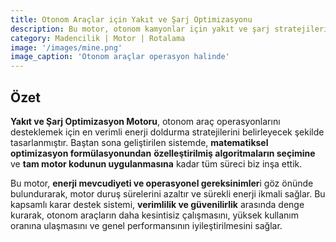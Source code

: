 ```yaml
---
title: Otonom Araçlar için Yakıt ve Şarj Optimizasyonu
description: Bu motor, otonom kamyonlar için yakıt ve şarj stratejilerini optimize ederek operasyonel maliyetleri azaltır, duruş sürelerini minimize eder ve planlanan rotalardan sapmaları sınırlar.
category: Madencilik | Motor | Rotalama
image: '/images/mine.png'
image_caption: 'Otonom araçlar operasyon halinde'
---
```


## Özet

**Yakıt ve Şarj Optimizasyon Motoru**, otonom araç operasyonlarını desteklemek için en verimli enerji doldurma stratejilerini belirleyecek şekilde tasarlanmıştır. Baştan sona geliştirilen sistemde, **matematiksel optimizasyon formülasyonundan** **özelleştirilmiş algoritmaların seçimine** ve **tam motor kodunun uygulanmasına** kadar tüm süreci biz inşa ettik.  

Bu motor, **enerji mevcudiyeti ve operasyonel gereksinimler**i göz önünde bulundurarak, motor duruş sürelerini azaltır ve sürekli enerji ikmali sağlar. Bu kapsamlı karar destek sistemi, **verimlilik ve güvenilirlik** arasında denge kurarak, otonom araçların daha kesintisiz çalışmasını, yüksek kullanım oranına ulaşmasını ve genel performansının iyileştirilmesini sağlar.
